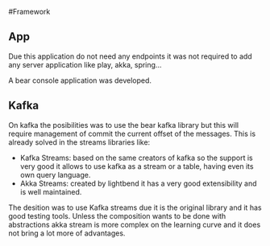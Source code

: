 #Framework 

## App

Due this application do not need any endpoints it was not required to add any server application like play, akka, spring... 

A bear console application was developed.
## Kafka

On kafka the posibilities was to use the bear kafka library but this will require management of commit the current offset of the messages. This is already solved in the streams libraries like:
* Kafka Streams: based on the same creators of kafka so the support is very good it allows to use kafka as a stream or a table, having even its own query language.
* Akka Streams: created by lightbend it has a very good extensibility and is well maintained. 

The desition was to use Kafka streams due it is the original library and it has good testing tools. Unless the composition wants to be done with abstractions akka stream is more complex on the learning curve and it does not bring a lot more of advantages.
 